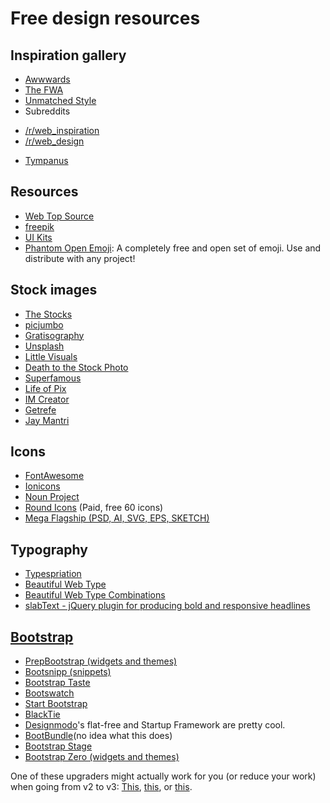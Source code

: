 # Free design resources

## Inspiration gallery

* [Awwwards](http://www.awwwards.com/)
* [The FWA](http://www.thefwa.com/)
* [Unmatched Style](http://unmatchedstyle.com/)
* Subreddits
 - [/r/web_inspiration](http://www.reddit.com/r/web_inspiration)
 - [/r/web_design](http://www.reddit.com/r/web_design)
* [Tympanus](http://tympanus.net/codrops/)

## Resources

* [Web Top Source](http://www.webtopsource.com/)
* [freepik](http://www.freepik.com/)
* [UI Kits](http://designgeekz.com/free-ui-kits/)
* [Phantom Open Emoji](https://github.com/Genshin/PhantomOpenEmoji): A completely free and open set of emoji. Use and distribute with any project!

## Stock images

* [The Stocks](http://thestocks.im/)
* [picjumbo](http://picjumbo.com/)
* [Gratisography](http://www.gratisography.com/)
* [Unsplash](http://unsplash.com/)
* [Little Visuals](http://littlevisuals.co/)
* [Death to the Stock Photo](http://deathtothestockphoto.com/)
* [Superfamous](http://superfamous.com/)
* [Life of Pix](http://www.lifeofpix.com/)
* [IM Creator](http://www.imcreator.com/free/)
* [Getrefe](http://getrefe.tumblr.com/)
* [Jay Mantri](http://jaymantri.com/)

## Icons

* [FontAwesome](http://fortawesome.github.io/Font-Awesome/)
* [Ionicons](http://ionicons.com/)
* [Noun Project](http://thenounproject.com/)
* [Round Icons](http://roundicons.com/) (Paid, free 60 icons)
* [Mega Flagship (PSD, AI, SVG, EPS, SKETCH)](http://webuilddesign.com/mega-flagship-icon-set-freebie-psd-ai-svg-eps-sketch/)

## Typography

* [Typespriation](http://typespiration.com/)
* [Beautiful Web Type](http://hellohappy.org/beautiful-web-type/)
* [Beautiful Web Type Combinations](http://bueltge.de/free-web-font-combinations/)
* [slabText - jQuery plugin for producing bold and responsive headlines](http://freqdec.github.io/slabText/)

## [Bootstrap](http://getbootstrap.com/)

* [PrepBootstrap (widgets and themes)](http://www.prepbootstrap.com/)
* [Bootsnipp (snippets)](http://bootsnipp.com/)
* [Bootstrap Taste](http://bootstraptaste.com/)
* [Bootswatch](http://bootswatch.com/)
* [Start Bootstrap](http://startbootstrap.com/)
* [BlackTie](http://www.blacktie.co/)
* [Designmodo](http://designmodo.com)'s flat-free and Startup Framework are pretty cool.
* [BootBundle](http://www.bootbundle.com/)(no idea what this does)
* [Bootstrap Stage](http://www.bootstrapstage.com/free-themes/)
* [Bootstrap Zero (widgets and themes)](http://bootstrapzero.com/)

One of these upgraders might actually work for you (or reduce your work) when going from v2 to v3:
[This](http://upgrade-bootstrap.bootply.com/), [this](http://code.divshot.com/bootstrap3_upgrader/), or [this](http://twitterbootstrapmigrator.w3masters.nl/).
